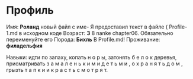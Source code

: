 # Профиль
Имя: **Роланд**
новый файл с име-
Я предоставил текст в файле (
Profile-1.md
в исходном коде
Возраст: **3**
8 nanke chapter06. Обязательно
переименуйте его
Порода: **Бихль**
B Profile.md!
Проживание: **филадельфия**

Навыки: идти по запаху, копать н о р ы, затонять б е л о к
деревья, присматривать з а м а л е н ь к и м и д е т ь м и ,
о х р а н я т ь д о м , грызть т а п к и и к р а с т ь с м о т р я т.